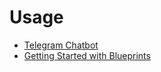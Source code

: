 # Usage

- [Telegram Chatbot](telegram_bot.md)
- [Getting Started with Blueprints](getting_started.md)

